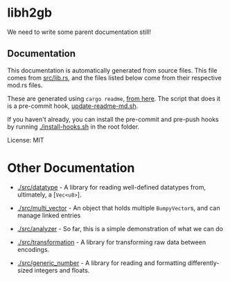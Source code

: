 # libh2gb

We need to write some parent documentation still!

## Documentation

This documentation is automatically generated from source files. This file
comes from [src/lib.rs](src/lib.rs), and the files listed below come from
their respective mod.rs files.

These are generated using `cargo readme`,
[from here](https://github.com/livioribeiro/cargo-readme). The script that
does it is a pre-commit hook, [update-readme-md.sh](hooks/pre-commit.d/update-readme-md.sh).

If you haven't already, you can install the pre-commit and pre-push hooks
by running [./install-hooks.sh](/install-hooks.sh) in the root folder.

License: MIT

# Other Documentation

* [./src/datatype](./src/datatype/README.md) - A library for reading well-defined datatypes from, ultimately, a [`Vec<u8>`].

* [./src/multi_vector](./src/multi_vector/README.md) - An object that holds multiple `BumpyVector`s, and can manage linked entries

* [./src/analyzer](./src/analyzer/README.md) - So far, this is a simple demonstration of what we can do

* [./src/transformation](./src/transformation/README.md) - A library for transforming raw data between encodings.

* [./src/generic_number](./src/generic_number/README.md) - A library for reading and formatting differently-sized integers and floats.

